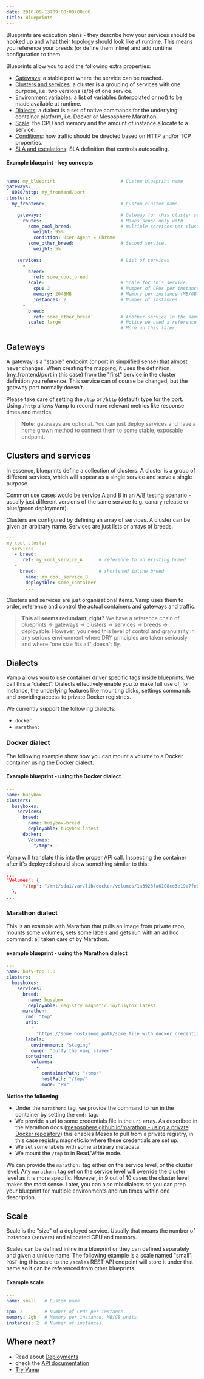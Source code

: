 ```yaml
---
date: 2016-09-13T09:00:00+00:00
title: Blueprints
---
```


Blueprints are execution plans - they describe how your services should be hooked up and what their topology should look like at runtime. This means you reference your breeds (or define them inline) and add runtime configuration to them.

Blueprints allow you to add the following extra properties:

- [Gateways](#gateways): a stable port where the service can be reached.
- [Clusters and services](#clusters-services): a cluster is a grouping of services with one purpose, i.e. two versions (a/b) of one service.
- [Environment variables](/resources/using-vamp/environment-variables/): a list of variables (interpolated or not) to be made available at runtime.
- [Dialects](#dialects): a dialect is a set of native commands for the underlying container platform, i.e. Docker or Mesosphere Marathon.
- [Scale](#scale): the CPU and memory and the amount of instance allocate to a service.
- [Conditions](/resources/using-vamp/gateways-and-conditions/): how traffic should be directed based on HTTP and/or TCP properties.
- [SLA and escalations](/resources/using-vamp/sla-and-escalations/): SLA definition that controls autoscaling.

#### Example blueprint - key concepts

```yaml
---
name: my_blueprint                        # Custom blueprint name
gateways:
  8080/http: my_frontend/port
clusters:
  my_frontend:                            # Custom cluster name.
  
    gateways:                             # Gateway for this cluster services.
      routes:                             # Makes sense only with
        some_cool_breed:                  # multiple services per cluster.
          weight: 95%
          condition: User-Agent = Chrome
        some_other_breed:                 # Second service.
          weight: 5%
          
    services:                             # List of services
      -
        breed:
          ref: some_cool_breed
        scale:                            # Scale for this service.
          cpu: 2                          # Number of CPUs per instance.
          memory: 2048MB                  # Memory per instance (MB/GB units).
          instances: 2                    # Number of instances
      -                                          
        breed: 
          ref: some_other_breed           # Another service in the same cluster.  
        scale: large                      # Notice we used a reference to a "scale". 
                                          # More on this later.
```

## Gateways

A gateway is a "stable" endpoint (or port in simplified sense) that almost never changes. When creating the mapping, it uses the definition (my_frontend/port in this case) from the "first" service in the cluster definition you reference. This service can of course be changed, but the gateway port normally doesn't.

Please take care of setting the `/tcp` or `/http` (default) type for the port. Using `/http` allows Vamp to record more relevant metrics like response times and metrics.

> **Note:** gateways are optional. You can just deploy services and have a home grown method to connect them to some stable, exposable endpoint.

## Clusters and services

In essence, blueprints define a collection of clusters.
A cluster is a group of different services, which will appear as a single service and serve a single purpose.

Common use cases would be service A and B in an A/B testing scenario - usually just different
versions of the same service (e.g. canary release or blue/green deployment).

Clusters are configured by defining an array of services. A cluster can be given an arbitrary name. Services are just lists or arrays of breeds.

```yaml
---
my_cool_cluster
  services
   - breed: 
      ref: my_cool_service_A      # reference to an existing breed
   -
     breed:                       # shortened inline breed
       name: my_cool_service_B
       deployable: some_container
       ...
```

Clusters and services are just organisational items. Vamp uses them to order, reference and control the actual containers and gateways and traffic.

> **This all seems redundant, right?** We have a reference chain of blueprints -> gateways -> clusters -> services -> breeds -> deployable. However, you need this level of control and granularity in any serious environment where DRY principles are taken seriously and where "one size fits all" doesn't fly.


## Dialects

Vamp allows you to use container driver specific tags inside blueprints. We call this a “dialect”.  Dialects effectively enable you to make full use of, for instance, the underlying features like mounting disks, settings commands and providing access to private Docker registries.

We currently support the following dialects:

- `docker:`
- `marathon:`

### Docker dialect

The following example show how you can mount a volume to a Docker container using the Docker dialect.

#### Example blueprint - using the Docker dialect

```yaml
---
name: busybox
clusters:
  busyboxes:
    services:
      breed:
        name: busybox-breed
        deployable: busybox:latest
      docker:
        Volumes:
          "/tmp": ~
```

Vamp will translate this into the proper API call. Inspecting the container after it's deployed should show something similar to this:

```json
...
"Volumes": {
      "/tmp": "/mnt/sda1/var/lib/docker/volumes/1a3923fa6108cc3e19a7fe0eeaa2a6c0454688ca6165d1919bf647f5f370d4d5/_data"
  },
...    
```    

### Marathon dialect

This is an example with Marathon that pulls an image from private repo, mounts some volumes, sets some labels and gets run with an ad hoc command: all taken care of by Marathon.

#### example blueprint - using the Marathon dialect

```yaml
---
name: busy-top:1.0
clusters:
  busyboxes:
    services:
      breed:
        name: busybox
        deployable: registry.magnetic.io/busybox:latest
      marathon:
       cmd: "top"
       uris:
         -
           "https://some_host/some_path/some_file_with_docker_credentials"
       labels:
         environment: "staging"
         owner: "buffy the vamp slayer"
       container:
         volumes:
           -
             containerPath: "/tmp/"
             hostPath: "/tmp/"
             mode: "RW"
```
**Notice the following**:

* Under the `marathon:` tag, we provide the command to run in the container by setting the `cmd:` tag.
* We provide a url to some credentials file in the `uri` array. As described in the Marathon docs ([mesosphere.github.io/marathon - using a private Docker repository](https://mesosphere.github.io/marathon/docs/native-docker.html#using-a-private-docker-repository)) this enables Mesos
to pull from a private registry, in this case registry.magnetic.io where these credentials are set up.
* We set some labels with some arbitrary metadata.
* We mount the `/tmp` to in Read/Write mode.

We can provide the `marathon:` tag either on the service level, or the cluster level. Any `marathon:` tag set on the service level will override the cluster level as it is more specific. However, in 9 out of 10 cases the cluster level makes the most sense. Later, you can also mix dialects so you can prep your blueprint for multiple environments and run times within one description.


## Scale

Scale is the "size" of a deployed service. Usually that means the number of instances (servers) and allocated CPU and memory.

Scales can be defined inline in a blueprint or they can defined separately and given a unique name. The following example is a scale named "small". `POST`-ing this scale to the `/scales` REST API endpoint will store it under that name so it can be referenced from other blueprints.

#### Example scale

```yaml
---
name: small   # Custom name.

cpu: 2        # Number of CPUs per instance.
memory: 2gb   # Memory per instance, MB/GB units.
instances: 2  # Number of instances.
```
## Where next?

* Read about [Deployments](/resources/using-vamp/deployments/)
* check the [API documentation](/resources/api-documentation/)
* [Try Vamp](/try-vamp)